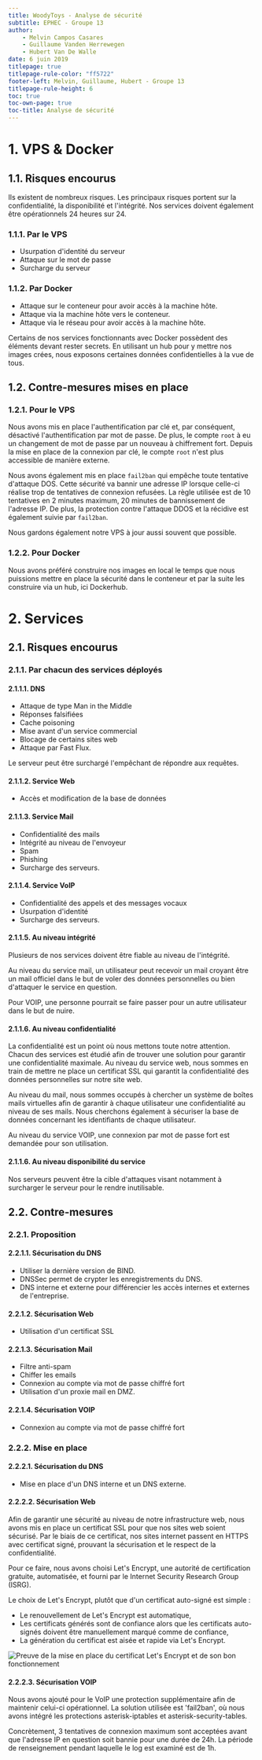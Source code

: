 ```yaml
---
title: WoodyToys - Analyse de sécurité
subtitle: EPHEC - Groupe 13
author: 
    - Melvin Campos Casares
    - Guillaume Vanden Herrewegen
    - Hubert Van De Walle
date: 6 juin 2019
titlepage: true
titlepage-rule-color: "ff5722"
footer-left: Melvin, Guillaume, Hubert - Groupe 13
titlepage-rule-height: 6
toc: true
toc-own-page: true
toc-title: Analyse de sécurité
---
```


# 1. VPS & Docker

## 1.1. Risques encourus

Ils existent de nombreux risques.
Les principaux risques portent sur la confidentialité, la disponibilité et l'intégrité.
Nos services doivent également être opérationnels 24 heures sur 24.

### 1.1.1. Par le VPS

- Usurpation d'identité du serveur
- Attaque sur le mot de passe
- Surcharge du serveur

### 1.1.2. Par Docker

- Attaque sur le conteneur pour avoir accès à la machine hôte.
- Attaque via la machine hôte vers le conteneur.
- Attaque via le réseau pour avoir accès à la machine hôte.

Certains de nos services fonctionnants avec Docker possèdent des éléments devant rester secrets. En utilisant un hub pour y mettre nos images crées, nous exposons certaines données confidentielles à la vue de tous.

## 1.2. Contre-mesures mises en place

### 1.2.1. Pour le VPS

Nous avons mis en place l'authentification par clé et, par conséquent, désactivé l'authentification par mot de passe.
De plus, le compte `root` à eu un changement de mot de passe par un nouveau à chiffrement fort.
Depuis la mise en place de la connexion par clé, le compte `root` n'est plus accessible de manière externe.

Nous avons également mis en place `fail2ban` qui empêche toute tentative d'attaque DOS.
Cette sécurité va bannir une adresse IP lorsque celle-ci réalise trop de tentatives de connexion refusées.
La règle utilisée est de 10 tentatives en 2 minutes maximum, 20 minutes de bannissement de l'adresse IP.
De plus, la protection contre l'attaque DDOS et la récidive est également suivie par `fail2ban`.

Nous gardons également notre VPS à jour aussi souvent que possible.

### 1.2.2. Pour Docker

Nous avons préféré construire nos images en local le temps que nous puissions mettre en place la sécurité dans le conteneur et par la suite les construire via un hub, ici Dockerhub.

# 2. Services

## 2.1. Risques encourus

### 2.1.1. Par chacun des services déployés

#### 2.1.1.1. DNS

- Attaque de type Man in the Middle
- Réponses falsifiées
- Cache poisoning
- Mise avant d'un service commercial
- Blocage de certains sites web
- Attaque par Fast Flux.

Le serveur peut être surchargé l'empêchant de répondre aux requêtes.

#### 2.1.1.2. Service Web

- Accès et modification de la base de données

#### 2.1.1.3. Service Mail

- Confidentialité des mails
- Intégrité au niveau de l'envoyeur
- Spam
- Phishing
- Surcharge des serveurs.

#### 2.1.1.4. Service VoIP

- Confidentialité des appels et des messages vocaux
- Usurpation d'identité
- Surcharge des serveurs.

#### 2.1.1.5. Au niveau intégrité

Plusieurs de nos services doivent être fiable au niveau de l'intégrité.

Au niveau du service mail, un utilisateur peut recevoir un mail croyant être un mail officiel dans le but de voler des données personnelles ou bien d'attaquer le service en question.

Pour VOIP, une personne pourrait se faire passer pour un autre utilisateur dans le but de nuire.

#### 2.1.1.6. Au niveau confidentialité

La confidentialité est un point où nous mettons toute notre attention.
Chacun des services est étudié afin de trouver une solution pour garantir une confidentialité maximale.
Au niveau du service web, nous sommes en train de mettre ne place un certificat SSL qui garantit la confidentialité des données personnelles sur notre site web.

Au niveau du mail, nous sommes occupés à chercher un système de boîtes mails virtuelles afin de garantir à chaque utilisateur une confidentialité au niveau de ses mails.
Nous cherchons également à sécuriser la base de données concernant les identifiants de chaque utilisateur.

Au niveau du service VOIP, une connexion par mot de passe fort est demandée pour son utilisation.

#### 2.1.1.6. Au niveau disponibilité du service

Nos serveurs peuvent être la cible d'attaques visant notamment à surcharger le serveur pour le rendre inutilisable.

## 2.2. Contre-mesures

### 2.2.1. Proposition

#### 2.2.1.1. Sécurisation du DNS

- Utiliser la dernière version de BIND.
- DNSSec permet de crypter les enregistrements du DNS.
- DNS interne et externe pour différencier les accès internes et externes de l'entreprise.

#### 2.2.1.2. Sécurisation Web

- Utilisation d'un certificat SSL

#### 2.2.1.3. Sécurisation Mail

- Filtre anti-spam
- Chiffer les emails
- Connexion au compte via mot de passe chiffré fort
- Utilisation d'un proxie mail en DMZ.

#### 2.2.1.4. Sécurisation VOIP

- Connexion au compte via mot de passe chiffré fort

### 2.2.2. Mise en place

#### 2.2.2.1. Sécurisation du DNS

- Mise en place d'un DNS interne et un DNS externe.

#### 2.2.2.2. Sécurisation Web

Afin de garantir une sécurité au niveau de notre infrastructure web, nous avons mis en place un certificat SSL pour que nos sites web soient sécurisé.
Par le biais de ce certificat, nos sites internet passent en HTTPS avec certificat signé, prouvant la sécurisation et le respect de la confidentialité.

Pour ce faire, nous avons choisi Let's Encrypt, une autorité de certification gratuite, automatisée, et fourni par le Internet Security Research Group (ISRG).

Le choix de Let's Encrypt, plutôt que d'un certificat auto-signé est simple :

- Le renouvellement de Let's Encrypt est automatique,
- Les certificats générés sont de confiance alors que les certificats auto-signés doivent être manuellement marqué comme de confiance,
- La génération du certificat est aisée et rapide via Let's Encrypt.

![Preuve de la mise en place du certificat Let's Encrypt et de son bon fonctionnement](https://github.com/melvinmajor/VPS-project/blob/master/wiki/https.png)

#### 2.2.2.3. Sécurisation VOIP

Nous avons ajouté pour le VoIP une protection supplémentaire afin de maintenir celui-ci opérationnel.
La solution utilisée est 'fail2ban', où nous avons intégré les protections asterisk-iptables et asterisk-security-tables.

Concrètement, 3 tentatives de connexion maximum sont acceptées avant que l'adresse IP en question soit bannie pour une durée de 24h.
La période de renseignement pendant laquelle le log est examiné est de 1h.
